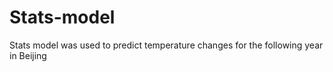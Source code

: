 # Stats-model
Stats model was used to predict temperature changes for the following year in Beijing

